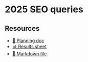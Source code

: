 # 2025 SEO queries

<!--
  This directory contains all of the 2025 SEO chapter queries.

  Each query should have a corresponding `metric_name.sql` file.
  Note that readers are linked to this directory, so try to make the SQL file names descriptive for easy browsing.

  Analysts: if helpful, you can use this README to give additional info about the queries.
-->

## Resources

- [📄 Planning doc][~google-doc]
- [📊 Results sheet][~google-sheets]
- [📝 Markdown file][~chapter-markdown]

[~google-doc]: https://docs.google.com/document/d/1CM6CV86bDndFI1EaOrplvxdclldcToQ8GFkq2POpNlg
[~google-sheets]: https://docs.google.com/spreadsheets/d/1MoWoxogYWH6fv5r485EttvVgJuw7dMzzcot66X3MWu4/edit
[~chapter-markdown]: https://github.com/HTTPArchive/almanac.httparchive.org/tree/main/src/content/en/2025/seo.md
